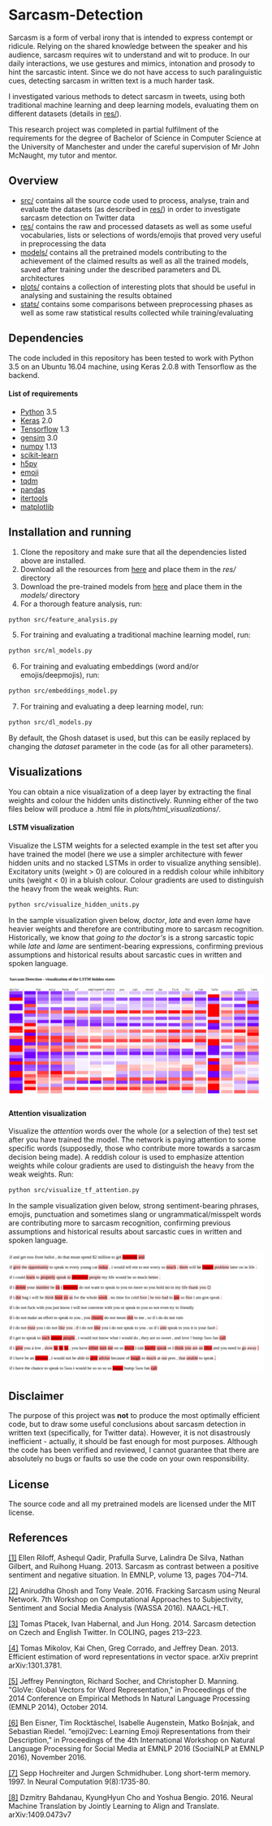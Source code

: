 # Sarcasm-Detection

Sarcasm is a form of verbal irony that is intended to express contempt or ridicule. Relying on the shared knowledge between the speaker and his audience, sarcasm requires wit to understand and wit to produce. In our daily interactions, we use gestures and mimics, intonation and prosody to hint the sarcastic intent. Since we do not have access to such paralinguistic cues, detecting sarcasm in written text is a much harder task.

I investigated various methods to detect sarcasm in tweets, using both traditional machine learning and deep learning models, evaluating them on different datasets (details in [res/](res)).

This research project was completed in partial fulfilment of the requirements for the degree of Bachelor of Science in Computer Science at the University of Manchester and under the careful supervision of Mr John McNaught, my tutor and mentor.

## Overview
* [src/](src) contains all the source code used to process, analyse, train and evaluate the datasets (as described in [res/](res)) in order to investigate sarcasm detection on Twitter data
* [res/](res) contains the raw and processed datasets as well as some useful vocabularies, lists or selections of words/emojis that proved very useful in preprocessing the data
* [models/](models) contains all the pretrained models contributing to the achievement of the claimed results as well as all the trained models, saved after training under the described parameters and DL architectures
* [plots/](plots) contains a collection of interesting plots that should be useful in analysing and sustaining the results obtained
* [stats/](stats) contains some comparisons between preprocessing phases as well as some raw statistical results collected while training/evaluating

## Dependencies

The code included in this repository has been tested to work with Python 3.5 on an Ubuntu 16.04 machine, using Keras 2.0.8 with Tensorflow as the backend.

#### List of requirements
* [Python](https://www.python.org/downloads/) 3.5
* [Keras](https://github.com/fchollet/keras) 2.0
* [Tensorflow](https://www.tensorflow.org/install/) 1.3
* [gensim](https://github.com/RaRe-Technologies/gensim) 3.0 
* [numpy](https://github.com/numpy/numpy) 1.13
* [scikit-learn](https://github.com/scikit-learn/scikit-learn)
* [h5py](https://github.com/h5py/h5py)
* [emoji](https://github.com/carpedm20/emoji)
* [tqdm](https://github.com/tqdm/tqdm)
* [pandas](https://github.com/pandas-dev/pandas)
* [itertools](https://pypi.python.org/pypi/more-itertools) 
* [matplotlib](https://github.com/matplotlib/matplotlib)

## Installation and running

1. Clone the repository and make sure that all the dependencies listed above are installed.
2. Download all the resources from [here](https://drive.google.com/open?id=1AcGulyTXcrsn6hStefD3M0MNrzkxV_1n) and place them in the *res/* directory
3. Download the pre-trained models from [here](https://drive.google.com/open?id=1ss9-4LEzuKC-p1s0lLa0XVu2_ERM-ynL) and place them in the *models/* directory
4. For a thorough feature analysis, run:
```bash
python src/feature_analysis.py
```
5. For training and evaluating a traditional machine learning model, run:
```bash
python src/ml_models.py
```
6. For training and evaluating embeddings (word and/or emojis/deepmojis), run:
```bash
python src/embeddings_model.py
```
7. For training and evaluating a deep learning model, run:
```bash
python src/dl_models.py
```

By default, the Ghosh dataset is used, but this can be easily replaced by changing the *dataset* parameter in the code (as for all other parameters).

## Visualizations

You can obtain a nice visualization of a deep layer by extracting the final weights and colour the hidden units distinctively. Running either of the two files below will produce a .html file in *plots/html_visualizations/*.

#### LSTM visualization  

Visualize the LSTM weights for a selected example in the test set after you have trained the model (here we use a simpler architecture with fewer hidden units and no stacked LSTMs in order to visualize anything sensible). Excitatory units (weight > 0) are coloured in a reddish colour while inhibitory units (weight < 0) in a bluish colour. Colour gradients are used to distinguish the heavy from the weak weights. Run:
```bash
python src/visualize_hidden_units.py
```

In the sample visualization given below, *doctor*, *late* and even *lame* have heavier weights and therefore are contributing more to sarcasm recognition. Historically, we know that *going to the doctor's* is a strong sarcastic topic while *late* and *lame* are sentiment-bearing expressions, confirming previous assumptions and historical results about sarcastic cues in written and spoken language. 

![LSTM visualization](images/lstm_vis.png)

#### Attention visualization

Visualize the *attention* words over the whole (or a selection of the) test set after you have trained the model. The network is paying attention to some specific words (supposedly, those who contribute more towards a sarcasm decision being made). A reddish colour is used to emphasize attention weights while colour gradients are used to distinguish the heavy from the weak weights. Run:
```bash
python src/visualize_tf_attention.py
```

In the sample visualization given below, strong sentiment-bearing phrases, emojis, punctuation and sometimes slang or ungrammatical/misspelt words are contributing more to sarcasm recognition, confirming previous assumptions and historical results about sarcastic cues in written and spoken language.

![Attention visualization](images/attention_vis.png)

## Disclaimer

The purpose of this project was **not** to produce the most optimally efficient code, but to draw some useful conclusions about sarcasm detection in written text (specifically, for Twitter data). However, it is not disastrously inefficient - actually, it should be fast enough for most purposes. Although the code has been verified and reviewed, I cannot guarantee that there are absolutely no bugs or faults so use the code on your own responsibility.

## License

The source code and all my pretrained models are licensed under the MIT license.

## References

[[1]](http://www.cs.utah.edu/~riloff/pdfs/official-emnlp13-sarcasm.pdf) Ellen Riloff, Ashequl Qadir, Prafulla Surve, Lalindra De Silva, Nathan Gilbert, and Ruihong Huang. 2013. Sarcasm as contrast between a positive sentiment and negative situation. In EMNLP, volume 13, pages 704–714.

[[2]](http://www.aclweb.org/anthology/W16-0425) Aniruddha Ghosh and Tony Veale. 2016. Fracking Sarcasm using Neural Network. 7th Workshop on Computational Approaches to Subjectivity, Sentiment and Social Media Analysis (WASSA 2016). NAACL-HLT.

[[3]](https://pdfs.semanticscholar.org/0c27/64756299a82659605b132aef9159f61a4171.pdf) Tomas Ptacek, Ivan Habernal, and Jun Hong. 2014. Sarcasm detection on Czech and English Twitter. In COLING, pages 213–223.

[[4]](https://arxiv.org/pdf/1301.3781.pdf) Tomas Mikolov, Kai Chen, Greg Corrado, and Jeffrey Dean. 2013. Efficient estimation of word representations in vector space. arXiv preprint arXiv:1301.3781.

[[5]](http://nlp.stanford.edu/pubs/glove.pdf) Jeffrey Pennington, Richard Socher, and Christopher D. Manning. "GloVe: Global Vectors for Word Representation," in Proceedings of the 2014 Conference on Empirical Methods In Natural Language Processing (EMNLP 2014), October 2014.

[[6]](https://arxiv.org/abs/1609.08359) Ben Eisner, Tim Rocktäschel, Isabelle Augenstein, Matko Bošnjak, and Sebastian Riedel. “emoji2vec: Learning Emoji Representations from their Description,” in Proceedings of the 4th International Workshop on Natural Language Processing for Social Media at EMNLP 2016 (SocialNLP at EMNLP 2016), November 2016.

[[7]](http://www.bioinf.jku.at/publications/older/2604.pdf) Sepp Hochreiter and Jurgen Schmidhuber. Long short-term memory. 1997. In Neural Computation 9(8):1735-80.

[[8]](https://arxiv.org/pdf/1409.0473.pdf) Dzmitry Bahdanau, KyungHyun Cho and Yoshua Bengio. 2016. Neural Machine Translation by Jointly Learning to Align and Translate. arXiv:1409.0473v7

